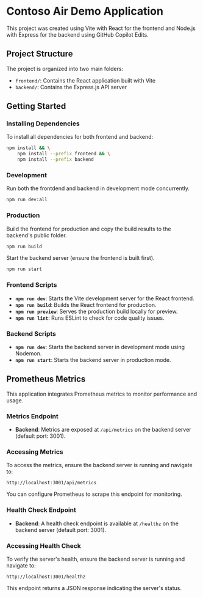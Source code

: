 # Contoso Air Demo Application

This project was created using Vite with React for the frontend and Node.js with Express for the backend using GitHub Copilot Edits.

## Project Structure

The project is organized into two main folders:
- `frontend/`: Contains the React application built with Vite
- `backend/`: Contains the Express.js API server

## Getting Started

### Installing Dependencies

To install all dependencies for both frontend and backend:

```bash
npm install && \
    npm install --prefix frontend && \
    npm install --prefix backend
```

### Development

Run both the frontdend and backend in development mode concurrently.

```bash
npm run dev:all
```

### Production

Build the frontend for production and copy the build results to the backend's public folder.

```bash
npm run build
``` 

Start the backend server (ensure the frontend is built first).

```bash
npm run start
```

### Frontend Scripts

- **`npm run dev`**: Starts the Vite development server for the React frontend.
- **`npm run build`**: Builds the React frontend for production.
- **`npm run preview`**: Serves the production build locally for preview.
- **`npm run lint`**: Runs ESLint to check for code quality issues.

### Backend Scripts
- **`npm run dev`**: Starts the backend server in development mode using Nodemon.
- **`npm run start`**: Starts the backend server in production mode.



## Prometheus Metrics
This application integrates Prometheus metrics to monitor performance and usage.

### Metrics Endpoint
- **Backend**: Metrics are exposed at `/api/metrics` on the backend server (default port: 3001).

### Accessing Metrics
To access the metrics, ensure the backend server is running and navigate to:
```
http://localhost:3001/api/metrics
```
You can configure Prometheus to scrape this endpoint for monitoring.

### Health Check Endpoint
- **Backend**: A health check endpoint is available at `/healthz` on the backend server (default port: 3001).

### Accessing Health Check
To verify the server's health, ensure the backend server is running and navigate to:
```
http://localhost:3001/healthz
```
This endpoint returns a JSON response indicating the server's status.
